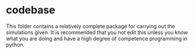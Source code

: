# codebase

This folder contains a relatively complete package for carrying out the simulations given.
It is recommended that you not edit this unless you know what you are doing and have a high degree of competence programming in python.